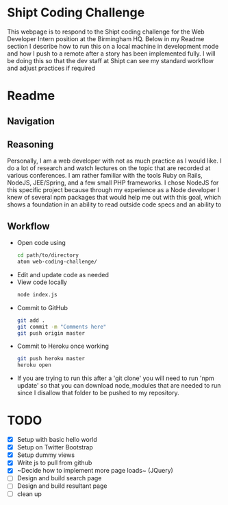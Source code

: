 Shipt Coding Challenge
======================
This webpage is to respond to the Shipt coding challenge for the Web Developer Intern position at the Birmingham HQ. Below in my Readme section I describe how to run this on a local machine in development mode and how I push to a remote after a story has been implemented fully. I will be doing this so that the dev staff at Shipt can see my standard workflow and adjust practices if required  

Readme
======

Navigation
----------

Reasoning
---------

Personally, I am a web developer with not as much practice as I would like. I do a lot of research and watch lectures on the topic that are recorded at various conferences. I am rather familiar with the tools Ruby on Rails, NodeJS, JEE/Spring, and a few small PHP frameworks. I chose NodeJS for this specific project because through my experience as a Node developer I knew of several npm packages that would help me out with this goal, which shows a foundation in an ability to read outside code specs and an ability to  

Workflow
--------
- Open code using
   ```bash
   cd path/to/directory
   atom web-coding-challenge/
   ```
- Edit and update code as needed
- View code locally
   ```bash
   node index.js
   ```
- Commit to GitHub
   ```bash
   git add .
   git commit -m "Comments here"
   git push origin master
   ```
- Commit to Heroku once working
   ```bash
   git push heroku master
   heroku open
   ```

* If you are trying to run this after a 'git clone' you will need to run 'npm update' so that you can download node_modules that are needed to run since I disallow that folder to be pushed to my repository.



TODO
====
- [X] Setup with basic hello world
- [X] Setup on Twitter Bootstrap
- [X] Setup dummy views
- [X] Write js to pull from github
- [X] ~Decide how to implement more page loads~ (JQuery)
- [ ] Design and build search page
- [ ] Design and build resultant page
- [ ] clean up
